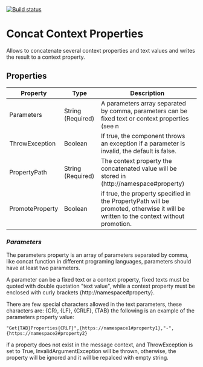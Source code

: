 [![Build status](https://ibizsolutions.visualstudio.com/BizTalkComponents/_apis/build/status/Concat%20Context%20Properties)](https://ibizsolutions.visualstudio.com/BizTalkComponents/_build/latest?definitionId=565)
# Concat Context Properties
Allows to concatenate several context properties and text values and writes the result to a context property.

## Properties
|Property|Type|Description|
|--|--|--|
|Parameters |String (Required)| A parameters array separated by comma, parameters can be fixed text or context properties (see n |
|ThrowException| Boolean | If true, the component throws an exception if a parameter is invalid, the default is false.
|PropertyPath| String (Required)|The context property the concatenated value will be stored in (http://namespace#property)
|PromoteProperty| Boolean| if true, the property specified in the PropertyPath will be promoted, otherwise it will be written to the context without promotion.

### *Parameters*
The  parameters property is an array of parameters separated by comma, like concat function in different programing languages, parameters should have at least two parameters.

A parameter can be a fixed text or a context property, fixed texts must be quoted with double quotation "text value", while a context property must be enclosed with curly brackets {http://namespace#property}.

There are few special characters allowed in the text parameters, these characters are: {CR}, {LF}, {CRLF}, {TAB}
the following is an example of the parameters property value:
~~~ 
"Get{TAB}Properties{CRLF}",{https://namespace1#property1},"-",{https://namespace2#property2}
~~~
if a property does not exist in the message context, and ThrowException is set to True, InvalidArgumentException will be thrown, otherwise, the property will be ignored and it will be repalced with empty string.

